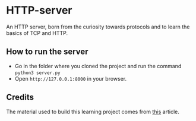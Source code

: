 # HTTP-server
An HTTP server, born from the curiosity towards protocols and to learn the basics of TCP and HTTP. 

## How to run the server  
- Go in the folder where you cloned the project and run the command ```python3 server.py```
- Open ```http://127.0.0.1:8000``` in your browser.  

## Credits  
The material used to build this learning project comes from [this](https://bhch.github.io/posts/2017/11/writing-an-http-server-from-scratch/) article.




